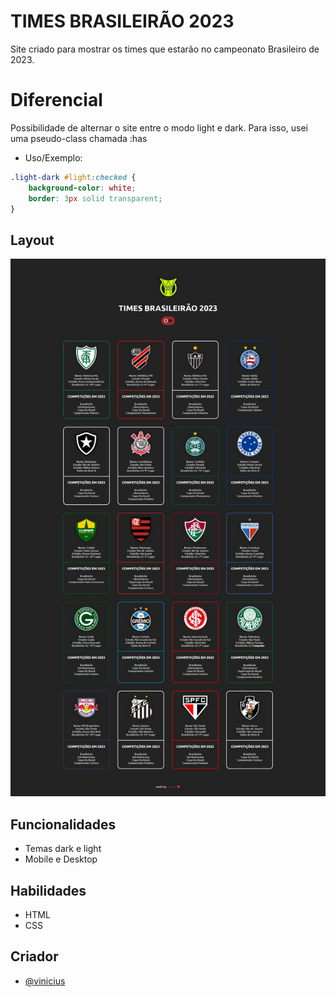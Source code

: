 
# TIMES BRASILEIRÃO 2023

Site criado para mostrar os times que estarão no campeonato Brasileiro de 2023.

# Diferencial

Possibilidade de alternar o site entre o modo light e dark. Para isso, usei uma pseudo-class chamada :has

- Uso/Exemplo:
```css
.light-dark #light:checked {
    background-color: white;
    border: 3px solid transparent;
}
```

## Layout

<p align="center">
  <a href="">
    <img alt="" src="assets/print-page.jpeg">
  </a>
</p>


## Funcionalidades

- Temas dark e light
- Mobile e Desktop


## Habilidades

- HTML
- CSS


## Criador

- [@vinicius](https://www.linkedin.com/in/vinicius-graciano-5081501a1/)

